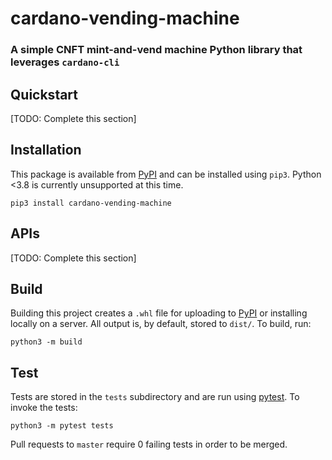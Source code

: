 # cardano-vending-machine 
### A simple CNFT mint-and-vend machine Python library that leverages ``cardano-cli``
## Quickstart
[TODO: Complete this section]
## Installation
This package is available from [PyPI](https://pypi.org/) and can be installed using ``pip3``.  Python <3.8 is currently unsupported at this time.
        
    pip3 install cardano-vending-machine
## APIs
[TODO: Complete this section]
## Build
Building this project creates a ``.whl`` file for uploading to [PyPI]() or installing locally on a server.  All output is, by default, stored to ``dist/``.  To build, run:

	python3 -m build
## Test
Tests are stored in the ``tests`` subdirectory and are run using [pytest](https://docs.pytest.org/en/7.1.x/).  To invoke the tests:

	python3 -m pytest tests
Pull requests to ``master`` require 0 failing tests in order to be merged.
